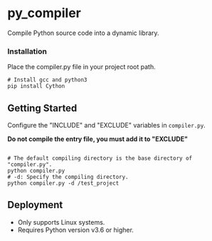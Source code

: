 # py_compiler
Compile Python source code into a dynamic library.

### Installation
Place the compiler.py file in your project root path.

```shell script
# Install gcc and python3
pip install Cython
```

## Getting Started
Configure the "INCLUDE" and "EXCLUDE" variables in `compiler.py`.

**Do not compile the entry file, you must add it to "EXCLUDE"**
```shell script 

# The default compiling directory is the base directory of "compiler.py".
python compiler.py
# -d: Specify the compiling directory.
python compiler.py -d /test_project
```

## Deployment
* Only supports Linux systems.
* Requires Python version v3.6 or higher.
